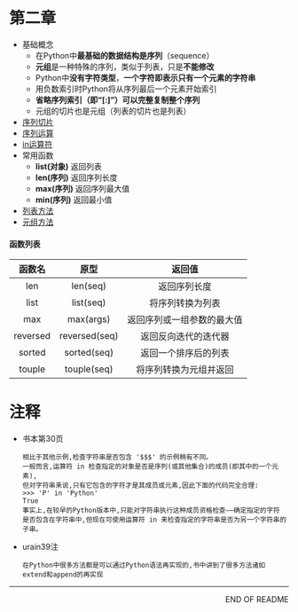第二章
================================

- 基础概念
    - 在Python中**最基础的数据结构是序列**（sequence）
    - **元组**是一种特殊的序列，类似于列表，只是**不能修改**
    - Python中**没有字符类型**，**一个字符即表示只有一个元素的字符串**
    - 用负数索引时Python将从序列最后一个元素开始索引
    - **省略序列索引（即“[:]”）可以完整复制整个序列**
    - 元组的切片也是元组（列表的切片也是列表）
- [序列切片](序列切片.md)
- [序列运算](序列运算.md)
- [in运算符](in运算符.md)
- 常用函数
    - **list(对象)** 返回列表
    - **len(序列)** 返回序列长度
    - **max(序列)** 返回序列最大值
    - **min(序列)** 返回最小值
- [列表方法](列表方法.md)
- [元组方法](元组方法.md)

#### 函数列表 #####

函数名  | 原型 | 返回值 |
:-: | :-: | :-:|
len | len(seq) | 返回序列长度
list | list(seq) | 将序列转换为列表
max | max(args) | 返回序列或一组参数的最大值
reversed | reversed(seq) | 返回反向迭代的迭代器
sorted | sorted(seq) | 返回一个排序后的列表
touple | touple(seq) | 将序列转换为元组并返回

注释
================================

- 书本第30页
    ``````
    相比于其他示例,检查字符串是否包含 '$$$' 的示例稍有不同。  
    一般而言,运算符 in 检查指定的对象是否是序列(或其他集合)的成员(即其中的一个元素),  
    但对字符串来说,只有它包含的字符才是其成员或元素,因此下面的代码完全合理:  
    >>> 'P' in 'Python'  
    True  
    事实上,在较早的Python版本中,只能对字符串执行这种成员资格检查——确定指定的字符  
    是否包含在字符串中,但现在可使用运算符 in 来检查指定的字符串是否为另一个字符串的子串。  
    ``````
- urain39注
    ``````
    在Python中很多方法都是可以通过Python语法再实现的,书中讲到了很多方法诸如extend和append的再实现  
    ``````
--------------------------------
<p align="right">END OF README</p>

